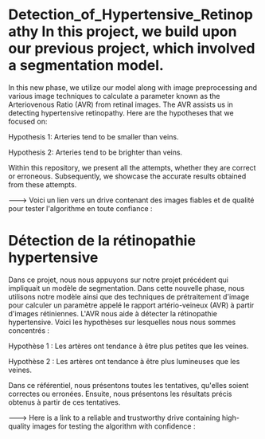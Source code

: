 # Detection_of_Hypertensive_Retinopathy In this project, we build upon our previous project, which involved a segmentation model.
In this new phase, we utilize our model along with image preprocessing and various image techniques to calculate a parameter known as the Arteriovenous Ratio (AVR) from retinal images. 
The AVR assists us in detecting hypertensive retinopathy. Here are the hypotheses that we focused on:

Hypothesis 1: Arteries tend to be smaller than veins.

Hypothesis 2: Arteries tend to be brighter than veins.

Within this repository, we present all the attempts, whether they are correct or erroneous.
Subsequently, we showcase the accurate results obtained from these attempts.

---> Voici un lien vers un drive contenant des images fiables et de qualité pour tester l'algorithme en toute confiance : 

# Détection de la rétinopathie hypertensive
Dans ce projet, nous nous appuyons sur notre projet précédent qui impliquait un modèle de segmentation.
Dans cette nouvelle phase, nous utilisons notre modèle ainsi que des techniques de prétraitement d'image pour calculer un paramètre appelé le rapport artério-veineux (AVR) à partir d'images rétiniennes.
L'AVR nous aide à détecter la rétinopathie hypertensive. Voici les hypothèses sur lesquelles nous nous sommes concentrés :

Hypothèse 1 : Les artères ont tendance à être plus petites que les veines.

Hypothèse 2 : Les artères ont tendance à être plus lumineuses que les veines.

Dans ce référentiel, nous présentons toutes les tentatives, qu'elles soient correctes ou erronées.
Ensuite, nous présentons les résultats précis obtenus à partir de ces tentatives.

---> Here is a link to a reliable and trustworthy drive containing high-quality images for testing the algorithm with confidence : 